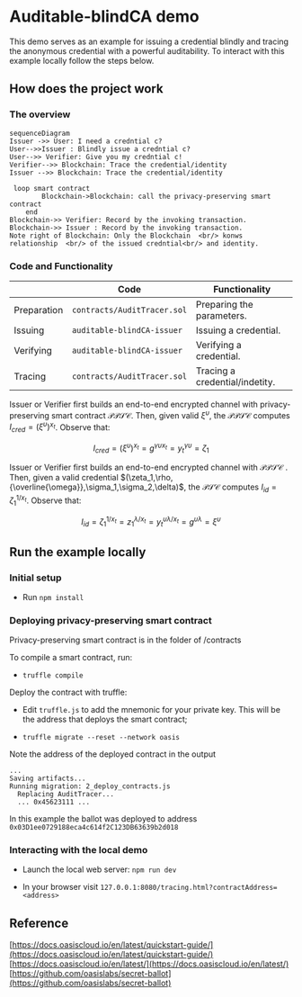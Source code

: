 # Auditable-blindCA demo

This demo serves as an example for issuing a credential blindly and tracing the anonymous credential with a powerful auditability. To interact with this example locally follow the steps below.

## How does the project work

### The overview
```mermaid
sequenceDiagram
Issuer ->> User: I need a credntial c?
User-->>Issuer : Blindly issue a credntial c?
User-->> Verifier: Give you my credntial c!
Verifier-->> Blockchain: Trace the credential/identity
Issuer -->> Blockchain: Trace the credential/identity

 loop smart contract
        Blockchain->Blockchain: call the privacy-preserving smart contract
    end
Blockchain->> Verifier: Record by the invoking transaction.
Blockchain->> Issuer : Record by the invoking transaction.
Note right of Blockchain: Only the Blockchain  <br/> konws relationship  <br/> of the issued credntial<br/> and identity.

```
### Code and Functionality

|                |Code                          |Functionality                         |
|----------------|-------------------------------|-----------------------------|
|Preparation|`contracts/AuditTracer.sol`            | Preparing the parameters.           |
|Issuing          |`auditable-blindCA-issuer`            |Issuing a credential.|
|Verifying|`auditable-blindCA-issuer`|Verifying a credential.|
|Tracing|`contracts/AuditTracer.sol`|Tracing a credential/indetity.|


Issuer or Verifier first builds an end-to-end encrypted channel with privacy-preserving smart contract $\mathcal{PPSC}$. Then, given valid $\xi^{\upsilon}$, the $\mathcal{PPSC}$ computes $I_{cred} = (\xi^{\upsilon})^{x_t}$. Observe that:

$$I_{cred} = (\xi^{\upsilon})^{x_t} = g^{\gamma\upsilon x_t} = y_t^{\gamma\upsilon} = \zeta_1$$

Issuer or Verifier first builds an end-to-end encrypted channel with $\mathcal{PPSC}$ . Then, given a valid credential $(\zeta_1,\rho,{\overline{\omega}},\sigma_1,\sigma_2,\delta)$, the $\mathcal{PSC}$ computes $I_{id} = \zeta_1^{1/x_t}$. Observe that:

$$I_{id} = \zeta_1^{1/x_t} = z_1^{\lambda/x_t} = y_t^{\upsilon\lambda/x_t} = g ^{\upsilon\lambda} = \xi^{\upsilon} $$



## Run the example locally

### Initial setup

* Run `npm install`

### Deploying privacy-preserving smart contract

Privacy-preserving smart contract is in the folder of /contracts

To compile a smart contract, run:

* `truffle compile`

Deploy the contract with truffle:

* Edit `truffle.js` to add the mnemonic for your private key. This will be the address that deploys the smart contract;

* `truffle migrate --reset --network oasis`

Note the address of the deployed contract in the output
```
...
Saving artifacts...
Running migration: 2_deploy_contracts.js
  Replacing AuditTracer...
  ... 0x45623111 ...
```

In this example the ballot was deployed to address `0x03D1ee0729188eca4c614f2C123DB63639b2d018`

### Interacting with the local demo

* Launch the local web server: `npm run dev`

* In your browser visit `127.0.0.1:8080/tracing.html?contractAddress=<address>`

## Reference
[https://docs.oasiscloud.io/en/latest/quickstart-guide/](https://docs.oasiscloud.io/en/latest/quickstart-guide/) 
[https://docs.oasiscloud.io/en/latest/](https://docs.oasiscloud.io/en/latest/)
[https://github.com/oasislabs/secret-ballot](https://github.com/oasislabs/secret-ballot)

